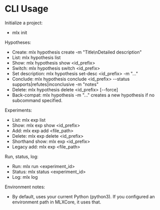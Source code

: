 # CLI Usage

Initialize a project:
- mlx init

Hypotheses:
- Create: mlx hypothesis create -m "Title\nDetailed description"
- List:   mlx hypothesis list
- Show:   mlx hypothesis show <id_prefix>
- Switch: mlx hypothesis switch <id_prefix>
- Set description: mlx hypothesis set-desc <id_prefix> -m "..."
- Conclude: mlx hypothesis conclude <id_prefix> --status supports|refutes|inconclusive -m "notes"
- Delete: mlx hypothesis delete <id_prefix> [--force]
- Back-compat: mlx hypothesis -m "..." creates a new hypothesis if no subcommand specified.

Experiments:
- List:   mlx exp list
- Show:   mlx exp show <id_prefix>
- Add:    mlx exp add <file_path> <name>
- Delete: mlx exp delete <id_prefix>
- Shorthand show: mlx exp <id_prefix>
- Legacy add:     mlx exp <file_path> <name>

Run, status, log:
- Run:    mlx run <experiment_id>
- Status: mlx status <experiment_id>
- Log:    mlx log

Environment notes:
- By default, uses your current Python (python3). If you configured an environment path in MLXCore, it uses that.
